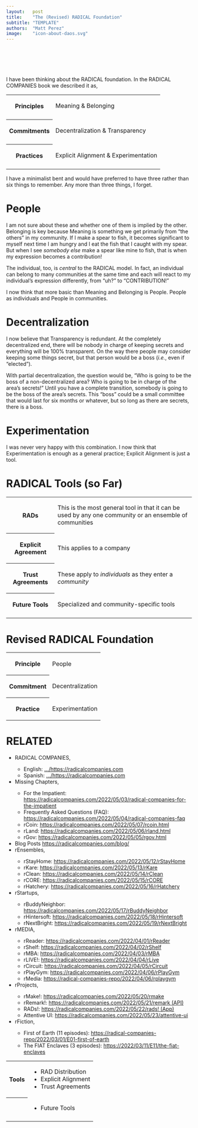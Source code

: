 ```yaml
---
layout:   post
title:    "The (Revised) RADICAL Foundation"
subtitle: "TEMPLATE"
authors:  "Matt Perez"
image:    "icon-about-daos.svg"
---
```


<div style="display:none;">
 <p></p>
</div>

<h1>&nbsp;</h1>
 <p>I have been thinking about the RADICAL foundation. In the <span class="_paradigm">RADICAL COMPANIES</span> book we described it as,</p>
 <table>
  <tr>
   <th>
    <p>Principles</p>
   </th>
   <td>
    <p>Meaning & Belonging</p>
   </td>
  </tr>
  <tr>
   <td class="_spacer"></td>
  </tr>
  <tr>
   <th>
    <p>Commitments</p>
   </th>
   <td>
    <p>Decentralization & Transparency</p>
   </td>
  </tr>
  <tr>
   <td class="_spacer"></td>
  </tr>
  <tr>
   <th>
    <p>Practices</p>
   </th>
   <td>
    <p>Explicit Alignment & Experimentation</p>
   </td>
  </tr>
  <tr>
   <td class="_spacer"></td>
  </tr>
 </table>
 <p>I have a minimalist bent and would have preferred to have three rather than six things to remember. Any more than three things, I forget.</p>

<h1>People</h1>
 <p>I am not sure about these and whether one of them is implied by the other. Belonging is key because Meaning is something we get primarily from “the others” in my community. If I make a spear to fish, it becomes significant to myself next time I am hungry and I eat the fish that I caught with my spear. But when I see <em>somebody else</em> make a spear like mine to fish, that is when my expression becomes a contribution!</p>
 <p>The individual, too, is <em>central</em> to the <span claa="_paradigm">RADICAL</span> model. In fact, an individual can belong to many communities at the same time and each will react to my individual’s expression differently, from “uh?” to “CONTRIBUTION!”</p>
 <p>I now think that more basic than Meaning and Belonging is People. People as individuals and People in communities.</p>

<h1>Decentralization</h1>
 <p>I now believe that Transparency is redundant. At the completely decentralized end, there will be nobody in charge of keeping secrets and everything will be 100% transparent. On the way there people may consider keeping some things secret, but that person would be a boss (<em>i.e.</em>, even if “elected”).</p>
 <p>With partial decentralization, the question would be, “Who is going to be the boss of a non-decentralized area? Who is going to be in charge of the area’s secrets!” Until you have a complete transition, somebody is going to be the boss of the area’s secrets. This “boss” could be a small committee that would last for six months or whatever, but so long as there are secrets, there is a boss.</p>

<h1>Experimentation</h1>
 <p>I was never very happy with this combination. I now think that Experimentation is enough as a general practice; Explicit Alignment is just a tool.</p>

<h1><span claa="_paradigm">RADICAL</span> Tools (so Far)</h1>
 <table>
  <tr>
   <th>
    <p><span claa="_paradigm">RAD</span>s</p>
   </th>
   <td>
    <p>This is the most general tool in that it can be used by any one community or an ensemble of communities</p>
   </td>
  </tr>
  <tr>
   <th>
    <p>Explicit Agreement</p>
   </th>
   <td>
    <p>This applies to a company</p>
   </td>
  </tr>
  <tr>
   <th>
    <p>Trust Agreements</p>
   </th>
   <td>
    <p>These apply to <em>individuals</em> as they enter a <em>community</em></p>
   </td>
  </tr>
  <tr>
   <th>
    <p>Future Tools</p>
   </th>
   <td>
    <p>Specialized and community-specific tools</p>
   </td>
  </tr>
  <tr>
   <td class="_spacer"></td>
  </tr>
 </table>

<h1>Revised <span claa="_paradigm">RADICAL</span> Foundation</h1>
 <table>
  <tr>
   <th>
    <p>Principle</p>
   </th>
   <td>
    <p>People</p>
   </td>
  </tr>
  <tr>
   <th>
    <p>Commitment</p>
   </th>
   <td>
    <p>Decentralization</p>
   </td>
  </tr>
  <tr>
   <th>
    <p>Practice</p>
   </th>
   <td>
    <p>Experimentation</p>
   </td>
  </tr>
 </table>
 <table>
  <tr>
   <th>
    <p>Tools</p>
   </th>
   <td>
    <ul>
     <li><span claa="_paradigm">RAD</span> Distribution</li>
     <li>Explicit Alignment</li>
     <li>Trust Agreements</li>
    </ul>
   </td>
  </tr>
   <th>
    <p></p>
   </th>
   <td>
    <ul>
     <li>Future Tools</li>
    </ul>
   </td>
  </tr>
  <tr>
   <td class="_spacer"></td>
  </tr>

<h1 class="_section">RELATED</h1>
 <ul>
  <li>RADICAL COMPANIES,</li>
   <ul>
    <li><a>English</a>: <a href="https://radicalcompanies.com" target="_blank">&hellip;/https://radicalcompanies.com</a></li>
    <li><a>Spanish</a>: <a href="https://radicalcompanies.com" target="_blank">&hellip;/https://radicalcompanies.com</a></li>
   </ul>
  <li>Missing Chapters,</li>
   <ul>
    <li>For the Impatient: <a href="https://radicalcompanies.com/2022/05/03/radical-companies-for-the-impatient" target="_blank">https://radicalcompanies.com/2022/05/03/radical-companies-for-the-impatient</a></li>
    <li>Frequently Asked Questions (FAQ): <a href="https://radicalcompanies.com/2022/05/04/radical-companies-faq" target="_blank">https://radicalcompanies.com/2022/05/04/radical-companies-faq</a></li>
    <li>rCoin: <a href="https://radicalcompanies.com/2022/05/07/rcoin.html" target="_blank">https://radicalcompanies.com/2022/05/07/rcoin.html</a></li>
    <li>rLand: <a href="https://radicalcompanies.com/2022/05/06/rland.html" target="_blank">https://radicalcompanies.com/2022/05/06/rland.html</a></li>
    <li>rGov: <a href="https://radicalcompanies.com/2022/05/05/rgov.html" target="_blank">https://radicalcompanies.com/2022/05/05/rgov.html</a></li>
   </ul>
   <li>Blog Posts <a href="https://radicalcompanies.com/blog/" target="_blank">https://radicalcompanies.com/blog/</a></li>
   <li>rEnsembles,</li>
    <ul>
     <li> rStayHome: <a href="https://radicalcompanies.com/2022/05/12/rStayHome" target="_blank">https://radicalcompanies.com/2022/05/12/rStayHome</a></li>
     <li>     rKare: <a href="https://radicalcompanies.com/2022/05/13/rKare" target="_blank">https://radicalcompanies.com/2022/05/13/rKare</a></li>
     <li>    rClean: <a href="https://radicalcompanies.com/2022/05/14/rClean" target="_blank">https://radicalcompanies.com/2022/05/14/rClean</a></li>
     <li>     rCORE: <a href="https://radicalcompanies.com/2022/05/15/rCORE" target="_blank">https://radicalcompanies.com/2022/05/15/rCORE</a></li>
     <li>rHatchery: <a href="https://radicalcompanies.com/2022/05/16/rHatchery" target="_blank">https://radicalcompanies.com/2022/05/16/rHatchery</a></li>
    </ul>
   <li>rStartups,</li>
    <ul>
     <li>rBuddyNeighbor: <a href="https://radicalcompanies.com/2022/05/17/rBuddyNeighbor" target="_blank">https://radicalcompanies.com/2022/05/17/rBuddyNeighbor</a></li>
     <li>   rHintersoft: <a href="https://radicalcompanies.com/2022/05/18/rHintersoft" target="_blank">https://radicalcompanies.com/2022/05/18/rHintersoft</a></li> 
     <li>   rNextBright: <a href="https://radicalcompanies.com/2022/05/19/rNextBright" target="_blank">https://radicalcompanies.com/2022/05/19/rNextBright</a></li>
    </ul>
   <li>rMEDIA,</li>
    <ul>
     <li> rReader: <a href="https://radicalcompanies.com/2022/04/01/rReader" target="_blank">https://radicalcompanies.com/2022/04/01/rReader</a></li>
     <li>  rShelf: <a href="https://radicalcompanies.com/2022/04/02/rShelf" target="_blank">https://radicalcompanies.com/2022/04/02/rShelf</a></li>
     <li>    rMBA: <a href="https://radicalcompanies.com/2022/04/03/rMBA" target="_blank">https://radicalcompanies.com/2022/04/03/rMBA</a></li>
     <li>  rLIVE!: <a href="https://radicalcompanies.com/2022/04/04/rLive" target="_blank">https://radicalcompanies.com/2022/04/04/rLive</a></li>
     <li>rCircuit: <a href="https://radicalcompanies.com/2022/04/05/rCircuit" target="_blank">https://radicalcompanies.com/2022/04/05/rCircuit</a></li>
     <li>rPlayGym: <a href="https://radicalcompanies.com/2022/04/06/rPlayGym" target="_blank">https://radicalcompanies.com/2022/04/06/rPlayGym</a></li>
     <li>  rMedia: <a href="https://radical-companies-repo/2022/04/06/rplaygym" target="_blank">https://radical-companies-repo/2022/04/06/rplaygym</a></li>
    </ul>
   <li>rProjects,</li>
    <ul>
     <li>      rMake!: <a href="https://radicalcompanies.com/2022/05/20/rmake" target="_blank">https://radicalcompanies.com/2022/05/20/rmake</a></li>
     <li>    rRemark!: <a href="https://radicalcompanies.com/2022/05/21/remark" target="_blank">https://radicalcompanies.com/2022/05/21/remark (API)</a></li>
     <li>       RADs!: <a href="https://radicalcompanies.com/2022/05/22/rads!" target="_blank">https://radicalcompanies.com/2022/05/22/rads! (App)</a></li>
     <li>Attentive UI: <a href="https://radicalcompanies.com/2022/05/23/attentive-ui" target="_blank">https://radicalcompanies.com/2022/05/23/attentive-ui</a></li>
    </ul>
   <li>rFiction,</li>
    <ul>
     <li>  First of Earth (11 episodes): <a href="https://radical-companies-repo/2022/03/01/E01-first-of-earth" target="_blank">https://radical-companies-repo/2022/03/01/E01-first-of-earth</a></li>
     <li>The FIAT Enclaves (3 episodes): <a href="https://2022/03/11/E11/the-fiat-enclaves" target="_blank">https://2022/03/11/E11/the-fiat-enclaves</a></li>
    </ul>
